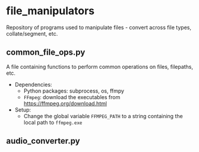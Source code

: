# file_manipulators
Repository of programs used to manipulate files - convert across file types, collate/segment, etc.

## common_file_ops.py
A file containing functions to perform common operations on files, filepaths, etc.
- Dependencies:
  - Python packages: subprocess, os, ffmpy
  - `FFmpeg`: download the executables from https://ffmpeg.org/download.html
- Setup:
  - Change the global variable `FFMPEG_PATH` to a string containing the local path to `ffmpeg.exe`

## audio_converter.py
